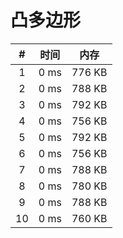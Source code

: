 # 凸多边形

| #          | 时间                           | 内存                           |
|:----------:|:------------------------------:|:------------------------------:|
|1|0 ms|776 KB|
|2|0 ms|788 KB|
|3|0 ms|792 KB|
|4|0 ms|756 KB|
|5|0 ms|792 KB|
|6|0 ms|756 KB|
|7|0 ms|788 KB|
|8|0 ms|780 KB|
|9|0 ms|788 KB|
|10|0 ms|760 KB|
